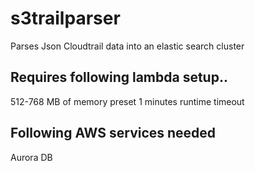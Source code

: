 # s3trailparser
Parses Json Cloudtrail data into an elastic search cluster

<h2>Requires following lambda setup..</h2>
512-768 MB of memory preset
1 minutes runtime timeout

<h2>Following AWS services needed </h2>
Aurora DB

